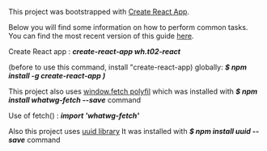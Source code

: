 This project was bootstrapped with [Create React App](https://github.com/facebookincubator/create-react-app).

Below you will find some information on how to perform common tasks.<br>
You can find the most recent version of this guide [here](https://github.com/facebookincubator/create-react-app/blob/master/packages/react-scripts/template/README.md).

Create React app :
***create-react-app wh.t02-react***

(before to use this command, install "create-react-app) globally:
***$ npm install -g create-react-app )***

This project also uses [window.fetch polyfil](https://github.com/github/fetch) 
which was installed with ***$ npm install whatwg-fetch --save*** command

Use of fetch() : ***import 'whatwg-fetch'***

Also this project uses [uuid library](https://www.npmjs.com/package/uuid) 
It was installed with ***$ npm install uuid --save*** command
